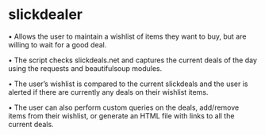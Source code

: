 # slickdealer
•	Allows the user to maintain a wishlist of items they want to buy, but are willing to wait for a good deal.

•	The script checks slickdeals.net and captures the current deals of the day using the requests and beautifulsoup modules.

•	The user’s wishlist is compared to the current slickdeals and the user is alerted if there are currently any deals on their wishlist items.

•	The user can also perform custom queries on the deals, add/remove items from their wishlist, or generate an HTML file with links to all the current deals.

